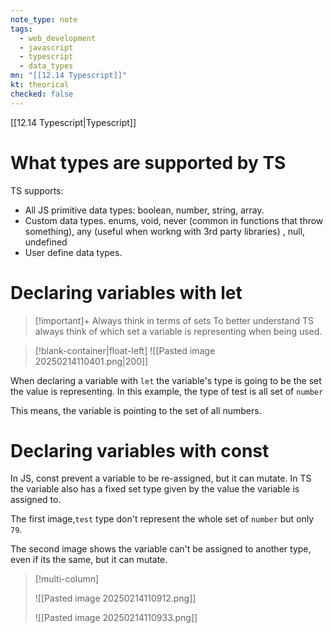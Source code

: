 ```yaml
---
note_type: note
tags:
  - web_development
  - javascript
  - typescript
  - data_types
mn: "[[12.14 Typescript]]"
kt: theorical
checked: false
---
```

[[12.14 Typescript|Typescript]]
# What types are supported by TS
TS supports:
- All JS primitive data types: boolean, number, string, array. 
- Custom data types. enums, void, never (common in functions that throw something), any (useful when workng with 3rd party libraries) , null, undefined
- User define data types.

# Declaring variables with let 
>[!important]+ Always think in terms of sets
>To better understand TS always think of which set a variable is representing when being used. 

>[!blank-container|float-left]
>![[Pasted image 20250214110401.png|200]]


When declaring a variable with `let` the variable's type is going to be the set the value is representing. In this example, the type of test is all set of `number`

This means, the variable is pointing to the set of all numbers. 



# Declaring variables with const
In JS, const prevent a variable to be re-assigned, but it can mutate. In TS the variable also has a fixed set type given by the value the variable is assigned to.

The first image,`test` type don't represent the whole set of `number` but only `79`. 

The second image shows the variable can't be assigned to another type, even if its the same, but it can mutate. 

>[!multi-column]
>
>![[Pasted image 20250214110912.png]]
>
>![[Pasted image 20250214110933.png]]
